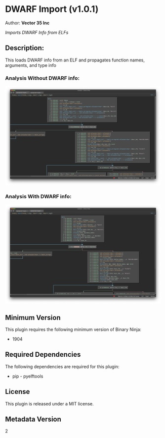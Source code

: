 # DWARF Import (v1.0.1)
Author: **Vector 35 Inc**

_Imports DWARF Info from ELFs_

## Description:

This loads DWARF info from an ELF and propagates function names, arguments, and type info

### Analysis Without DWARF info:
![](./images/standard_analysis.png)

### Analysis With DWARF info:
![](./images/DWARF_applied.png)


## Minimum Version

This plugin requires the following minimum version of Binary Ninja:

* 1904


## Required Dependencies

The following dependencies are required for this plugin:

 * pip - pyelftools


## License

This plugin is released under a MIT license.
## Metadata Version

2
